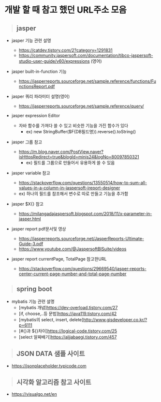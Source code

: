 # 개발 할 때 참고 했던 URL주소 모음

> ## jasper

  + jasper 기능 관련 설명  
    - https://catdev.tistory.com/2?category=1291831  
    - https://community.jaspersoft.com/documentation/tibco-jaspersoft-studio-user-guide/v60/expressions (영어)
 

  + jasper built-in-function 기능  
    - https://jasperreports.sourceforge.net/sample.reference/functions/FunctionsReport.pdf
  
  + jasper 쿼리 파라미터 설명(영어)  
    - https://jasperreports.sourceforge.net/sample.reference/query/
  
  + jasper expression Editor  
    - 자바 함수를 가져다 쓸 수 있고 비슷한 기능을 가진 함수가 있다
      - ex) new StringBuffer($F{DB필드명}).reverse().toString()
  
  + jasper 그룹 참고  
    - https://m.blog.naver.com/PostView.naver?isHttpsRedirect=true&blogId=minis24&logNo=80097850321  
      - ex) 필드를 그룹으로 만들어서 유용하게 쓸 수 있음

  + jasper variable 참고  
    - https://stackoverflow.com/questions/13550514/how-to-sum-all-values-in-a-column-in-jaspersoft-ireport-designer  
    - ex) 하나의 필드를 참조해서 변수로 따로 만들고 기능을 추가함
 
  + jasper $X{} 참고  
    - https://milangadajaspersoft.blogspot.com/2018/11/x-parameter-in-jasper.html

  + jasper report pdf문서및 영상  
    - https://jasperreports.sourceforge.net/JasperReports-Ultimate-Guide-3.pdf
    - https://www.youtube.com/@JaspersoftBISuite/videos
  
  + jasper report currentPage, TotalPage 참고한URL  
    - https://stackoverflow.com/questions/29669540/jasper-reports-center-current-page-number-and-total-page-number


> ## spring boot
  
  + mybatis 기능 관련 설명   
    - [mybatis 개념]https://dev-overload.tistory.com/27  
    - [if, choose,..등 문법]https://java119.tistory.com/42  
    - [mybatis의 select, insert, delete]http://www.gisdeveloper.co.kr/?p=6111  
    - [#{}과 ${}차이]https://logical-code.tistory.com/25  
    - [select 알짜배기]https://aljjabaegi.tistory.com/457
    
> ##  JSON DATA 샘플 사이트
  - https://jsonplaceholder.typicode.com

> ## 시각화 알고리즘 참고 사이트
  - https://visualgo.net/en
